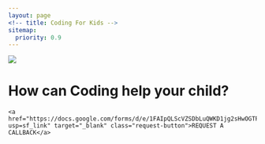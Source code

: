 ```yaml
---
layout: page
<!-- title: Coding For Kids -->
sitemap:
  priority: 0.9
---
```


<img src="{{ '/assets/img/coverpic_mod.png' | prepend: site.baseurl }}" id="logo-name">

<div id="describe-text">
	<h1>How can Coding help your child?</h1>
<!-- </div> -->

<!-- <div class="container">
    <div class="row">
      <div class="col-md-12">
         <div class="full">
            <div class="heading_main text_align_center">
               <h2>What We Do</h2>
            </div>
         </div>
      </div>
   </div> 
	<div class="row">
		<div class="col-xs-6 col-sm-6 col-md-6 col-lg-3">
			<div class="full feature_box">
				<div class="full icon">
					<img class="default-block" src="images/icon_1.png" alt="#" />
					<img class="default-none" src="images/icon_1w.png" alt="#" />
				</div>
				<div class="full">
					<h4>Feature 1</h4>
				</div>
				<div class="full">
					<p>Quote 1</p>
				</div>
			</div>
		</div>
      <div class="col-xs-6 col-sm-6 col-md-6 col-lg-3">
         <div class="full feature_box">
             <div class="full icon">
                <img class="default-block" src="images/icon_2.png" alt="#" />
                <img class="default-none" src="images/icon_2w.png" alt="#" />
             </div>
             <div class="full">
                <h4>Feature 2</h4>
             </div>
             <div class="full">
               <p>Quote 1</p>
             </div>
         </div>
      </div>
      <div class="col-xs-6 col-sm-6 col-md-6 col-lg-3">
         <div class="full feature_box">
             <div class="full icon">
                <img class="default-block" src="images/icon_3.png" alt="#" />
                <img class="default-none" src="images/icon_3w.png" alt="#" />
             </div>
             <div class="full">
                <h4>Feature 3</h4>
             </div>
             <div class="full">
               <p>Quote 2</p>
             </div>
         </div>
      </div>
      <div class="col-xs-6 col-sm-6 col-md-6 col-lg-3">
         <div class="full feature_box">
             <div class="full icon">
                <img class="default-block" src="images/icon_4.png" alt="#" />
                <img class="default-none" src="images/icon_4w.png" alt="#" />
             </div>
             <div class="full">
                <h4>Feature 4</h4>
             </div>
             <div class="full">
               <p>Quote</p>
             </div>
         </div>
      </div>
   </div>
</div>	
 -->


<!-- 	<p>
	<br> Nepal's first of its kind, TurtleCode is an interactive platform for your kids to learn coding.
	<br> We make sure your kid explores all the interesting space in coding world from creating beautiful websites, developing fun games, robotics, and many more.
	</p> -->
	<a href="https://docs.google.com/forms/d/e/1FAIpQLScVZSDbLuQWKD1jg2sHwOGTPT8k2Ljxa1hdMSgX1GkLPec4LQ/viewform?usp=sf_link" target="_blank" class="request-button">REQUEST A CALLBACK</a>
</div>